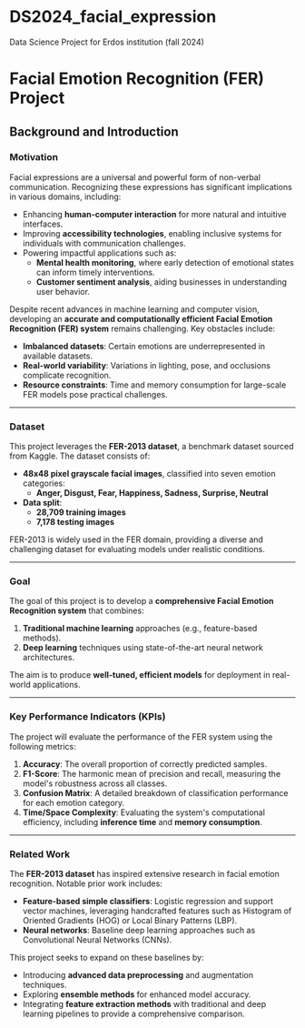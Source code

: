 # DS2024_facial_expression
Data Science Project for Erdos institution (fall 2024)
# Facial Emotion Recognition (FER) Project

## Background and Introduction

### Motivation
Facial expressions are a universal and powerful form of non-verbal communication. Recognizing these expressions has significant implications in various domains, including:
- Enhancing **human-computer interaction** for more natural and intuitive interfaces.
- Improving **accessibility technologies**, enabling inclusive systems for individuals with communication challenges.
- Powering impactful applications such as:
  - **Mental health monitoring**, where early detection of emotional states can inform timely interventions.
  - **Customer sentiment analysis**, aiding businesses in understanding user behavior.

Despite recent advances in machine learning and computer vision, developing an **accurate and computationally efficient Facial Emotion Recognition (FER) system** remains challenging. Key obstacles include:
- **Imbalanced datasets**: Certain emotions are underrepresented in available datasets.
- **Real-world variability**: Variations in lighting, pose, and occlusions complicate recognition.
- **Resource constraints**: Time and memory consumption for large-scale FER models pose practical challenges.

---

### Dataset
This project leverages the **FER-2013 dataset**, a benchmark dataset sourced from Kaggle. The dataset consists of:
- **48x48 pixel grayscale facial images**, classified into seven emotion categories:
  - **Anger, Disgust, Fear, Happiness, Sadness, Surprise, Neutral**
- **Data split**:
  - **28,709 training images**
  - **7,178 testing images**

FER-2013 is widely used in the FER domain, providing a diverse and challenging dataset for evaluating models under realistic conditions.

---

### Goal
The goal of this project is to develop a **comprehensive Facial Emotion Recognition system** that combines:
1. **Traditional machine learning** approaches (e.g., feature-based methods).
2. **Deep learning** techniques using state-of-the-art neural network architectures.

The aim is to produce **well-tuned, efficient models** for deployment in real-world applications.

---

### Key Performance Indicators (KPIs)
The project will evaluate the performance of the FER system using the following metrics:
1. **Accuracy**: The overall proportion of correctly predicted samples.
2. **F1-Score**: The harmonic mean of precision and recall, measuring the model's robustness across all classes.
3. **Confusion Matrix**: A detailed breakdown of classification performance for each emotion category.
4. **Time/Space Complexity**: Evaluating the system's computational efficiency, including **inference time** and **memory consumption**.

---

### Related Work
The **FER-2013 dataset** has inspired extensive research in facial emotion recognition. Notable prior work includes:
- **Feature-based simple classifiers**: Logistic regression and support vector machines, leveraging handcrafted features such as Histogram of Oriented Gradients (HOG) or Local Binary Patterns (LBP).
- **Neural networks**: Baseline deep learning approaches such as Convolutional Neural Networks (CNNs).

This project seeks to expand on these baselines by:
- Introducing **advanced data preprocessing** and augmentation techniques.
- Exploring **ensemble methods** for enhanced model accuracy.
- Integrating **feature extraction methods** with traditional and deep learning pipelines to provide a comprehensive comparison.
